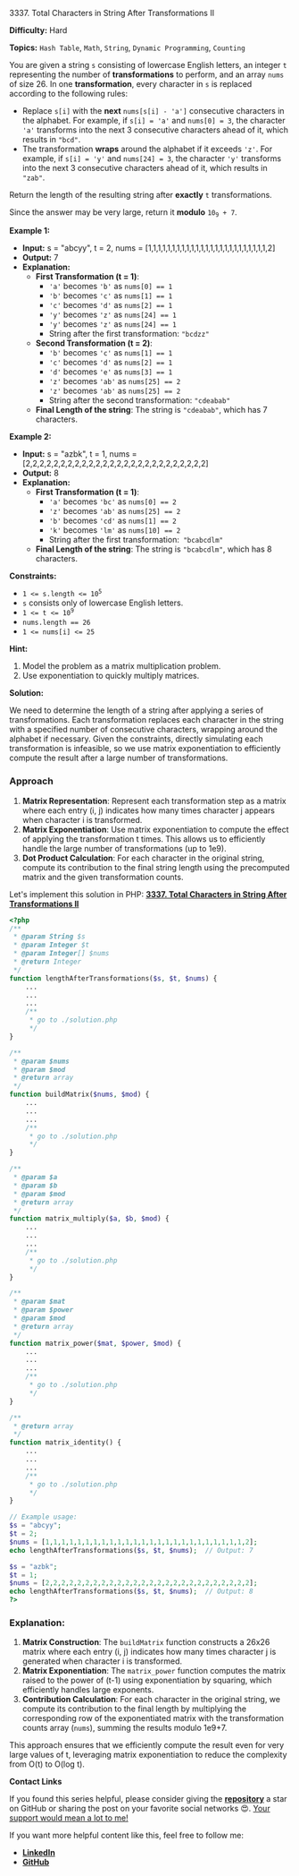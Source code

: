 3337\. Total Characters in String After Transformations II

**Difficulty:** Hard

**Topics:** `Hash Table`, `Math`, `String`, `Dynamic Programming`, `Counting`

You are given a string `s` consisting of lowercase English letters, an integer `t` representing the number of **transformations** to perform, and an array `nums` of size 26. In one **transformation**, every character in `s` is replaced according to the following rules:

- Replace `s[i]` with the **next** `nums[s[i] - 'a']` consecutive characters in the alphabet. For example, if `s[i] = 'a'` and `nums[0] = 3`, the character `'a'` transforms into the next 3 consecutive characters ahead of it, which results in `"bcd"`.
- The transformation **wraps** around the alphabet if it exceeds `'z'`. For example, if `s[i] = 'y'` and `nums[24] = 3`, the character `'y'` transforms into the next 3 consecutive characters ahead of it, which results in `"zab"`.

Return the length of the resulting string after **exactly** `t` transformations.

Since the answer may be very large, return it **modulo** <code>10<sub>9</sub> + 7</code>.

**Example 1:**

- **Input:** s = "abcyy", t = 2, nums = [1,1,1,1,1,1,1,1,1,1,1,1,1,1,1,1,1,1,1,1,1,1,1,1,1,2]
- **Output:** 7
- **Explanation:**
  - **First Transformation (t = 1)**:
    - `'a'` becomes `'b'` as `nums[0] == 1`
    - `'b'` becomes `'c'` as `nums[1] == 1`
    - `'c'` becomes `'d'` as `nums[2] == 1`
    - `'y'` becomes `'z'` as `nums[24] == 1`
    - `'y'` becomes `'z'` as `nums[24] == 1`
    - String after the first transformation: `"bcdzz"`
  - **Second Transformation (t = 2)**:
    - `'b'` becomes `'c'` as `nums[1] == 1`
    - `'c'` becomes `'d'` as `nums[2] == 1`
    - `'d'` becomes `'e'` as `nums[3] == 1`
    - `'z'` becomes `'ab'` as `nums[25] == 2`
    - `'z'` becomes `'ab'` as `nums[25] == 2`
    - String after the second transformation: `"cdeabab"`
  - **Final Length of the string**: The string is `"cdeabab"`, which has 7 characters.



**Example 2:**

- **Input:** s = "azbk", t = 1, nums = [2,2,2,2,2,2,2,2,2,2,2,2,2,2,2,2,2,2,2,2,2,2,2,2,2,2]
- **Output:** 8
- **Explanation:**
  - **First Transformation (t = 1)**:
    - `'a'` becomes `'bc'` as `nums[0] == 2`
    - `'z'` becomes `'ab'` as `nums[25] == 2`
    - `'b'` becomes `'cd'` as `nums[1] == 2`
    - `'k'` becomes `'lm'` as `nums[10] == 2`
    - String after the first transformation:` "bcabcdlm"`
  - **Final Length of the string**: The string is `"bcabcdlm"`, which has 8 characters.




**Constraints:**

- <code>1 <= s.length <= 10<sup>5</sup></code>
- `s` consists only of lowercase English letters.
- <code>1 <= t <= 10<sup>9</sup></code>
- `nums.length == 26`
- `1 <= nums[i] <= 25`


**Hint:**
1. Model the problem as a matrix multiplication problem.
2. Use exponentiation to quickly multiply matrices.



**Solution:**

We need to determine the length of a string after applying a series of transformations. Each transformation replaces each character in the string with a specified number of consecutive characters, wrapping around the alphabet if necessary. Given the constraints, directly simulating each transformation is infeasible, so we use matrix exponentiation to efficiently compute the result after a large number of transformations.

### Approach
1. **Matrix Representation**: Represent each transformation step as a matrix where each entry (i, j) indicates how many times character j appears when character i is transformed.
2. **Matrix Exponentiation**: Use matrix exponentiation to compute the effect of applying the transformation t times. This allows us to efficiently handle the large number of transformations (up to 1e9).
3. **Dot Product Calculation**: For each character in the original string, compute its contribution to the final string length using the precomputed matrix and the given transformation counts.

Let's implement this solution in PHP: **[3337. Total Characters in String After Transformations II](https://github.com/mah-shamim/leet-code-in-php/tree/main/algorithms/003337-total-characters-in-string-after-transformations-ii/solution.php)**

```php
<?php
/**
 * @param String $s
 * @param Integer $t
 * @param Integer[] $nums
 * @return Integer
 */
function lengthAfterTransformations($s, $t, $nums) {
    ...
    ...
    ...
    /**
     * go to ./solution.php
     */
}

/**
 * @param $nums
 * @param $mod
 * @return array
 */
function buildMatrix($nums, $mod) {
    ...
    ...
    ...
    /**
     * go to ./solution.php
     */
}

/**
 * @param $a
 * @param $b
 * @param $mod
 * @return array
 */
function matrix_multiply($a, $b, $mod) {
    ...
    ...
    ...
    /**
     * go to ./solution.php
     */
}

/**
 * @param $mat
 * @param $power
 * @param $mod
 * @return array
 */
function matrix_power($mat, $power, $mod) {
    ...
    ...
    ...
    /**
     * go to ./solution.php
     */
}

/**
 * @return array
 */
function matrix_identity() {
    ...
    ...
    ...
    /**
     * go to ./solution.php
     */
}

// Example usage:
$s = "abcyy";
$t = 2;
$nums = [1,1,1,1,1,1,1,1,1,1,1,1,1,1,1,1,1,1,1,1,1,1,1,1,1,2];
echo lengthAfterTransformations($s, $t, $nums);  // Output: 7

$s = "azbk";
$t = 1;
$nums = [2,2,2,2,2,2,2,2,2,2,2,2,2,2,2,2,2,2,2,2,2,2,2,2,2,2];
echo lengthAfterTransformations($s, $t, $nums);  // Output: 8
?>
```

### Explanation:

1. **Matrix Construction**: The `buildMatrix` function constructs a 26x26 matrix where each entry (i, j) indicates how many times character j is generated when character i is transformed.
2. **Matrix Exponentiation**: The `matrix_power` function computes the matrix raised to the power of (t-1) using exponentiation by squaring, which efficiently handles large exponents.
3. **Contribution Calculation**: For each character in the original string, we compute its contribution to the final length by multiplying the corresponding row of the exponentiated matrix with the transformation counts array (`nums`), summing the results modulo 1e9+7.

This approach ensures that we efficiently compute the result even for very large values of t, leveraging matrix exponentiation to reduce the complexity from O(t) to O(log t).

**Contact Links**

If you found this series helpful, please consider giving the **[repository](https://github.com/mah-shamim/leet-code-in-php)** a star on GitHub or sharing the post on your favorite social networks 😍. [Your support would mean a lot to me!](https://isolatedcompliments.com/v09uayg6h?key=a647d02f1aafcddaf10536d7cd00bd7c)

If you want more helpful content like this, feel free to follow me:

- **[LinkedIn](https://www.linkedin.com/in/arifulhaque/)**
- **[GitHub](https://github.com/mah-shamim)**